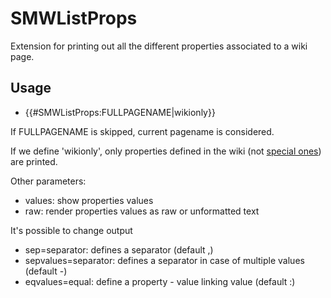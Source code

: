 # SMWListProps

Extension for printing out all the different properties associated to a wiki page.

## Usage

* {{#SMWListProps:FULLPAGENAME|wikionly}}

If FULLPAGENAME is skipped, current pagename is considered.

If we define 'wikionly', only properties defined in the wiki (not [special ones](http://semantic-mediawiki.org/wiki/Help:Special_properties)) are printed.

Other parameters:

* values: show properties values
* raw: render properties values as raw or unformatted text

It's possible to change output
* sep=separator: defines a separator (default ,)
* sepvalues=separator: defines a separator in case of multiple values (default -)
* eqvalues=equal: define a property - value linking value (default :)

